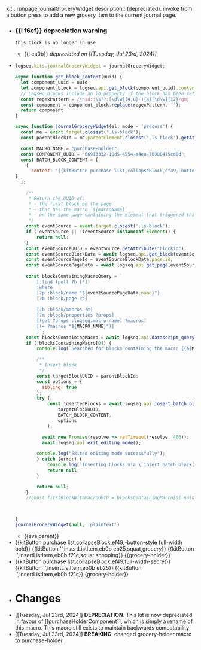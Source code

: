 kit:: runpage journalGroceryWidget
description:: (depreciated). invoke from a button press to add a new grocery item to the current journal page.

- ### {{i f6ef}}  depreciation warning
      this block is no longer in use
	- {{i ea0b}} *depreciated on* *[[Tuesday, Jul 23rd, 2024]]*
- ```javascript
  logseq.kits.journalGroceryWidget = journalGroceryWidget;
  
  async function get_block_content(uuid) {
    let component_uuid = uuid
    let component_block = logseq.api.get_block(component_uuid).content;
    // Logseq blocks include an id property if the block has been referenced.
    const regexPattern = /\nid::\s(?:[\d\w]{4,8}-){4}[\d\w]{12}/gm;
    const component = component_block.replace(regexPattern, '');
    return component
  }
  
  async function journalGroceryWidget(el, mode = 'process') {
    const me = event.target.closest('.ls-block');
    const parentBlockId = me.parentElement.closest('.ls-block').getAttribute("blockId");
  
    const MACRO_NAME = "purchase-holder";
    const COMPONENT_UUID = "66913332-10d5-4554-a4ea-70380475cd0d";
    const BATCH_BLOCK_CONTENT = [
      { 
        content: "{{kitButton purchase list,collapseBlock,ef49,-button-style full-width bold}}\n{{kitButton '',insertListItem,eb0b eb25,squat,grocery}}   {{kitButton '',insertListItem,eb0b f21c,squat,shopping}}\n {{purchase-holder}}"
  }
    ];
  
      /**
       * Return the UUID of:
       * - the first block on the page
       * - that has the macro `${macroName}`
       * - on the same page containing the element that triggered this function
       */
      const eventSource = event.target.closest('.ls-block');
      if (!eventSource || !(eventSource instanceof Element)) {
          return null;
      }
      const eventSourceUUID = eventSource.getAttribute("blockid");
      const eventSourceBlockData = await logseq.api.get_block(eventSourceUUID);
      const eventSourcePageId = eventSourceBlockData.page.id;
      const eventSourcePageData = await logseq.api.get_page(eventSourcePageId);
      
      const blocksContainingMacroQuery = `
          [:find (pull ?b [*])
          :where
          [?p :block/name "${eventSourcePageData.name}"]
          [?b :block/page ?p]
          
          [?b :block/macros ?m]
          [?m :block/properties ?props]
          [(get ?props :logseq.macro-name) ?macros]
          [(= ?macros "${MACRO_NAME}")]
          ]`;
      const blocksContainingMacro = await logseq.api.datascript_query(blocksContainingMacroQuery)?.flat();
      if (!blocksContainingMacro[0]) {
          console.log(`Searched for blocks containing the macro {{${MACRO_NAME}}} but none were found.`);
  
          /**
           * Insert block
           */
          const targetBlockUUID = parentBlockId;
          const options = {
            sibling: true
          };
          try {
              const insertedBlocks = await logseq.api.insert_batch_block(
                  targetBlockUUID,
                  BATCH_BLOCK_CONTENT,
                  options
              );
  
            await new Promise(resolve => setTimeout(resolve, 400));
            await logseq.api.exit_editing_mode();
          
          console.log("Exited editing mode successfully");
          } catch (error) {
              console.log(`Inserting blocks via \`insert_batch_block()\` failed.\ntargetBlockUUID: ${targetBlockUUID}\n${error}`);
              return null;
          }
  
          return null;
      }
      //const firstBlockWithMacroUUID = blocksContainingMacro[0].uuid
  
  
  
  }
  journalGroceryWidget(null, 'plaintext')
  ```
	- {{evalparent}}
- {{kitButton purchase list,collapseBlock,ef49,-button-style full-width bold}}
  {{kitButton '',insertListItem,eb0b eb25,squat,grocery}}   {{kitButton '',insertListItem,eb0b f21c,squat,shopping}} {{grocery-holder}}
- {{kitButton purchase list,collapseBlock,ef49,full-width-secret}}
  {{kitButton '',insertListItem,eb0b eb25}} {{kitButton '',insertListItem,eb0b f21c}}
  {grocery-holder}}
- # Changes
- [[Tuesday, Jul 23rd, 2024]] **DEPRECIATION**. This kit is now depreciated in favour of [[purchaseHolderComponent]], which is simply a rename of this macro. This macro still exists to maintain backwards compatability
- [[Tuesday, Jul 23rd, 2024]] **BREAKING**: changed grocery-holder macro to purchase-holder.
